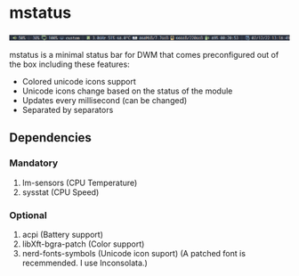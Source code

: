 # mstatus
<img src="example.png">

mstatus is a minimal status bar for DWM that comes preconfigured out of the box including these features:
* Colored unicode icons support
* Unicode icons change based on the status of the module
* Updates every millisecond (can be changed)
* Separated by separators

## Dependencies
### Mandatory
1. lm-sensors (CPU Temperature)
1. sysstat (CPU Speed)
### Optional
1. acpi (Battery support)
1. libXft-bgra-patch (Color support)
1. nerd-fonts-symbols (Unicode icon suport) (A patched font is recemmended. I use Inconsolata.)

